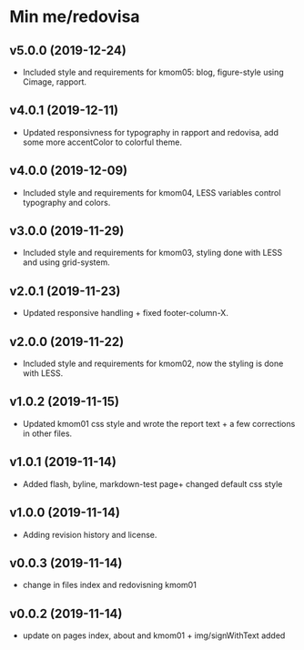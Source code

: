 Min me/redovisa
===

v5.0.0 (2019-12-24)
---
* Included style and requirements for kmom05: blog, figure-style using Cimage, rapport.

v4.0.1 (2019-12-11)
---
* Updated responsivness for typography in rapport and redovisa, add some more accentColor to colorful theme.

v4.0.0 (2019-12-09)
---
* Included style and requirements for kmom04, LESS variables control typography and colors.

v3.0.0 (2019-11-29)
---
* Included style and requirements for kmom03, styling done with LESS and using grid-system.

v2.0.1 (2019-11-23)
---
* Updated responsive handling + fixed footer-column-X.

v2.0.0 (2019-11-22)
---
* Included style and requirements for kmom02, now the styling is done with LESS.

v1.0.2 (2019-11-15)
---
* Updated kmom01 css style and wrote the report text + a few corrections in other files.

v1.0.1 (2019-11-14)
---
* Added flash, byline, markdown-test page+ changed default css style

v1.0.0 (2019-11-14)
---

* Adding revision history and license.

v0.0.3 (2019-11-14)
---

* change in files index and redovisning kmom01


v0.0.2 (2019-11-14)
---

* update on pages index, about and kmom01 + img/signWithText added
